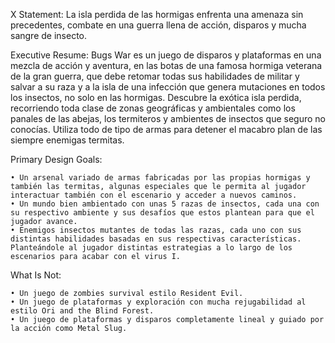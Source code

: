 X Statement: 
La isla perdida de las hormigas enfrenta una amenaza sin precedentes, combate en una guerra llena de acción, disparos y mucha sangre de insecto.

Executive Resume:
Bugs War es un juego de disparos y plataformas en una mezcla de acción y aventura, en las botas de una famosa hormiga veterana de la gran guerra, que debe retomar todas sus habilidades de militar y salvar a su raza y a la isla de una infección que genera mutaciones en todos los insectos, no solo en las hormigas. Descubre la exótica isla perdida, recorriendo toda clase de zonas geográficas y ambientales como los panales de las abejas, los termiteros y ambientes de insectos que seguro no conocías. Utiliza todo de tipo de armas para detener el macabro plan de las siempre enemigas termitas.

Primary Design Goals:

	• Un arsenal variado de armas fabricadas por las propias hormigas y también las termitas, algunas especiales que le permita al jugador interactuar también con el escenario y acceder a nuevos caminos.
	• Un mundo bien ambientado con unas 5 razas de insectos, cada una con su respectivo ambiente y sus desafíos que estos plantean para que el jugador avance.
	• Enemigos insectos mutantes de todas las razas, cada uno con sus distintas habilidades basadas en sus respectivas características. Planteándole al jugador distintas estrategias a lo largo de los escenarios para acabar con el virus I.

What Is Not:

	• Un juego de zombies survival estilo Resident Evil.
	• Un juego de plataformas y exploración con mucha rejugabilidad al estilo Ori and the Blind Forest.
	• Un juego de plataformas y disparos completamente lineal y guiado por la acción como Metal Slug.
